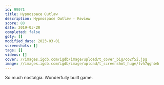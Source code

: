 ```yaml
---
id: 99071
title: Hypnospace Outlaw
description: Hypnospace Outlaw - Review
score: 80
date: 2019-03-20
completed: false
goty: []
modified_date: 2023-03-01
screenshots: []
tags: []
videos: []
cover: //images.igdb.com/igdb/image/upload/t_cover_big/co2f5i.jpg
image: //images.igdb.com/igdb/image/upload/t_screenshot_huge/lvh7qghb4mgfjn7tv3dj.jpg
---
```

So much nostalgia. Wonderfully built game.